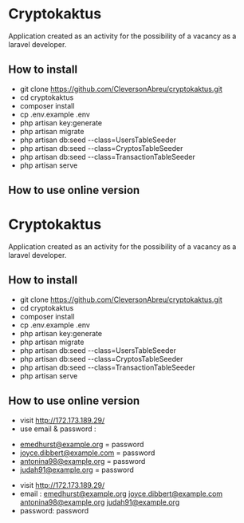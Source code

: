


# Cryptokaktus 

Application created as an activity for the possibility of a vacancy as a laravel developer.

## How to install

- git clone https://github.com/CleversonAbreu/cryptokaktus.git
- cd cryptokaktus
- composer install 
- cp .env.example .env
- php artisan key:generate
- php artisan migrate
- php artisan db:seed --class=UsersTableSeeder 
- php artisan db:seed --class=CryptosTableSeeder 
- php artisan db:seed --class=TransactionTableSeeder 
- php artisan serve


## How to use online version


# Cryptokaktus 

Application created as an activity for the possibility of a vacancy as a laravel developer.

## How to install

- git clone https://github.com/CleversonAbreu/cryptokaktus.git
- cd cryptokaktus
- composer install 
- cp .env.example .env
- php artisan key:generate
- php artisan migrate
- php artisan db:seed --class=UsersTableSeeder 
- php artisan db:seed --class=CryptosTableSeeder 
- php artisan db:seed --class=TransactionTableSeeder 
- php artisan serve


## How to use online version

- visit http://172.173.189.29/
- use email & password :
* emedhurst@example.org = password
* joyce.dibbert@example.com = password
* antonina98@example.org = password
* judah91@example.org = password



- visit http://172.173.189.29/
- email :
emedhurst@example.org
joyce.dibbert@example.com
antonina98@example.org
judah91@example.org
- password: password
